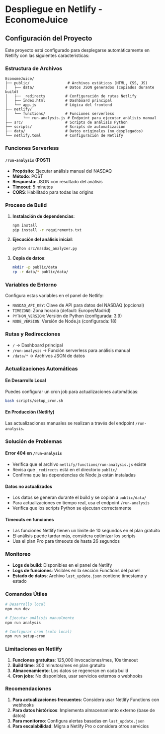 # Despliegue en Netlify - EconomeJuice

## Configuración del Proyecto

Este proyecto está configurado para desplegarse automáticamente en Netlify con las siguientes características:

### Estructura de Archivos

```
EconomeJuice/
├── public/                 # Archivos estáticos (HTML, CSS, JS)
│   ├── data/              # Datos JSON generados (copiados durante build)
│   ├── _redirects         # Configuración de rutas Netlify
│   ├── index.html         # Dashboard principal
│   └── app.js             # Lógica del frontend
├── netlify/
│   └── functions/         # Funciones serverless
│       └── run-analysis.js # Endpoint para ejecutar análisis manual
├── src/                   # Scripts de análisis Python
├── scripts/               # Scripts de automatización
├── data/                  # Datos originales (no desplegados)
└── netlify.toml           # Configuración de Netlify
```

### Funciones Serverless

#### `/run-analysis` (POST)
- **Propósito**: Ejecutar análisis manual del NASDAQ
- **Método**: POST
- **Respuesta**: JSON con resultado del análisis
- **Timeout**: 5 minutos
- **CORS**: Habilitado para todas las origins

### Proceso de Build

1. **Instalación de dependencias**:
   ```bash
   npm install
   pip install -r requirements.txt
   ```

2. **Ejecución del análisis inicial**:
   ```bash
   python src/nasdaq_analyzer.py
   ```

3. **Copia de datos**:
   ```bash
   mkdir -p public/data
   cp -r data/* public/data/
   ```

### Variables de Entorno

Configura estas variables en el panel de Netlify:

- `NASDAQ_API_KEY`: Clave de API para datos del NASDAQ (opcional)
- `TIMEZONE`: Zona horaria (default: Europe/Madrid)
- `PYTHON_VERSION`: Versión de Python (configurada: 3.9)
- `NODE_VERSION`: Versión de Node.js (configurada: 18)

### Rutas y Redirecciones

- `/` → Dashboard principal
- `/run-analysis` → Función serverless para análisis manual
- `/data/*` → Archivos JSON de datos

### Actualizaciones Automáticas

#### En Desarrollo Local
Puedes configurar un cron job para actualizaciones automáticas:
```bash
bash scripts/setup_cron.sh
```

#### En Producción (Netlify)
Las actualizaciones manuales se realizan a través del endpoint `/run-analysis`.

### Solución de Problemas

#### Error 404 en `/run-analysis`
- Verifica que el archivo `netlify/functions/run-analysis.js` existe
- Revisa que `_redirects` está en el directorio `public/`
- Confirma que las dependencias de Node.js están instaladas

#### Datos no actualizados
- Los datos se generan durante el build y se copian a `public/data/`
- Para actualizaciones en tiempo real, usa el endpoint `/run-analysis`
- Verifica que los scripts Python se ejecutan correctamente

#### Timeouts en funciones
- Las funciones Netlify tienen un límite de 10 segundos en el plan gratuito
- El análisis puede tardar más, considera optimizar los scripts
- Usa el plan Pro para timeouts de hasta 26 segundos

### Monitoreo

- **Logs de build**: Disponibles en el panel de Netlify
- **Logs de funciones**: Visibles en la sección Functions del panel
- **Estado de datos**: Archivo `last_update.json` contiene timestamp y estado

### Comandos Útiles

```bash
# Desarrollo local
npm run dev

# Ejecutar análisis manualmente
npm run analysis

# Configurar cron (solo local)
npm run setup-cron
```

### Limitaciones en Netlify

1. **Funciones gratuitas**: 125,000 invocaciones/mes, 10s timeout
2. **Build time**: 300 minutos/mes en plan gratuito
3. **Almacenamiento**: Los datos se regeneran en cada build
4. **Cron jobs**: No disponibles, usar servicios externos o webhooks

### Recomendaciones

1. **Para actualizaciones frecuentes**: Considera usar Netlify Functions con webhooks
2. **Para datos históricos**: Implementa almacenamiento externo (base de datos)
3. **Para monitoreo**: Configura alertas basadas en `last_update.json`
4. **Para escalabilidad**: Migra a Netlify Pro o considera otros servicios
